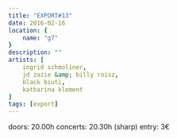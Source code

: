 ```yaml
---
title: "EXPORT#13"
date: 2016-02-16
location: {
    name: "g7"
}
description: ""
artists: [
    ingrid schmoliner,
    jd zazie &amp; billy roisz,
    black biuti,
    katharina klement
]
tags: [export]
---
```

doors: 20.00h concerts: 20.30h (sharp) entry: 3€


